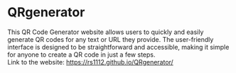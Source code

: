 # QRgenerator
This QR Code Generator website allows users to quickly and easily generate QR codes for any text or URL they provide. The user-friendly interface is designed to be straightforward and accessible, making it simple for anyone to create a QR code in just a few steps.
<br>
Link to the website: https://rs1112.github.io/QRgenerator/
